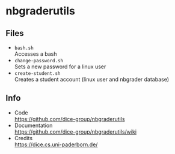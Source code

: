 # nbgraderutils

## Files

- `bash.sh`  
  Accesses a bash
- `change-password.sh`  
  Sets a new password for a linux user
- `create-student.sh`  
  Creates a student account (linux user and nbgrader database)

## Info

- Code  
  https://github.com/dice-group/nbgraderutils
- Documentation  
  https://github.com/dice-group/nbgraderutils/wiki
-  Credits  
  https://dice.cs.uni-paderborn.de/
